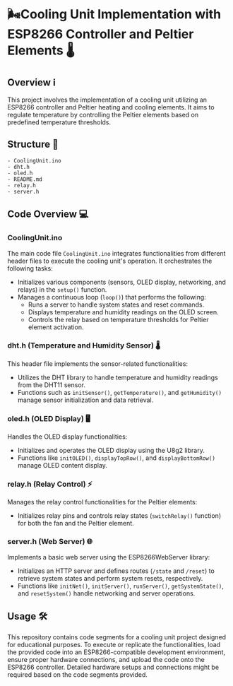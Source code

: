 
# 🌬️Cooling Unit Implementation with ESP8266 Controller and Peltier Elements 🌡️

## Overview ℹ️

This project involves the implementation of a cooling unit utilizing an ESP8266 controller and Peltier heating and cooling elements. It aims to regulate temperature by controlling the Peltier elements based on predefined temperature thresholds.

## Structure 📁

```
- CoolingUnit.ino
- dht.h
- oled.h
- README.md
- relay.h
- server.h
```

## Code Overview 💻

### CoolingUnit.ino

The main code file `CoolingUnit.ino` integrates functionalities from different header files to execute the cooling unit's operation. It orchestrates the following tasks:

- Initializes various components (sensors, OLED display, networking, and relays) in the `setup()` function.
- Manages a continuous loop (`loop()`) that performs the following:
  - Runs a server to handle system states and reset commands.
  - Displays temperature and humidity readings on the OLED screen.
  - Controls the relay based on temperature thresholds for Peltier element activation.

### dht.h (Temperature and Humidity Sensor) 🌡️

This header file implements the sensor-related functionalities:

- Utilizes the DHT library to handle temperature and humidity readings from the DHT11 sensor.
- Functions such as `initSensor()`, `getTemperature()`, and `getHumidity()` manage sensor initialization and data retrieval.

### oled.h (OLED Display) 🖥️

Handles the OLED display functionalities:

- Initializes and operates the OLED display using the U8g2 library.
- Functions like `initOLED()`, `displayTopRow()`, and `displayBottomRow()` manage OLED content display.

### relay.h (Relay Control) ⚡

Manages the relay control functionalities for the Peltier elements:

- Initializes relay pins and controls relay states (`switchRelay()` function) for both the fan and the Peltier element.

### server.h (Web Server) 🌐

Implements a basic web server using the ESP8266WebServer library:

- Initializes an HTTP server and defines routes (`/state` and `/reset`) to retrieve system states and perform system resets, respectively.
- Functions like `initNet()`, `initServer()`, `runServer()`, `getSystemState()`, and `resetSystem()` handle networking and server operations.

## Usage 🛠️

This repository contains code segments for a cooling unit project designed for educational purposes. To execute or replicate the functionalities, load the provided code into an ESP8266-compatible development environment, ensure proper hardware connections, and upload the code onto the ESP8266 controller. Detailed hardware setups and connections might be required based on the code segments provided.

